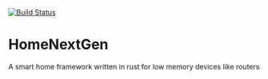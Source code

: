 [![Build Status](https://travis-ci.org/kteza1/HomeNextGen.svg?branch=master)](https://travis-ci.org/kteza1/HomeNextGen)

# HomeNextGen
A smart home framework written in rust for low memory devices like routers
